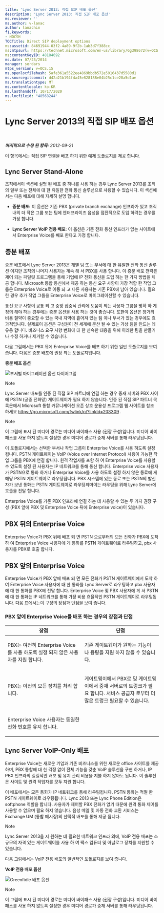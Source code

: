 ```yaml
---
title: 'Lync Server 2013: 직접 SIP 배포 옵션'
description: 'Lync Server 2013: 직접 SIP 배포 옵션'
ms.reviewer: ''
ms.author: v-lanac
author: lanachin
f1.keywords:
- NOCSH
TOCTitle: Direct SIP deployment options
ms:assetid: 84691944-03f2-4a89-9f2b-1ab3d7f388cc
ms:mtpsurl: https://technet.microsoft.com/en-us/library/Gg398672(v=OCS.15)
ms:contentKeyID: 48184692
ms.date: 07/23/2014
manager: serdars
mtps_version: v=OCS.15
ms.openlocfilehash: 5afe361a5522ee4869bbdb572e5016437d5580d1
ms.sourcegitcommit: d42a21b194f4a45e828188e04b25c1ce28a5d1ae
ms.translationtype: MT
ms.contentlocale: ko-KR
ms.lasthandoff: 10/17/2020
ms.locfileid: "48568244"
---
```

# <a name="direct-sip-deployment-options-in-lync-server-2013"></a>Lync Server 2013의 직접 SIP 배포 옵션

<div data-xmlns="http://www.w3.org/1999/xhtml">

<div class="topic" data-xmlns="http://www.w3.org/1999/xhtml" data-msxsl="urn:schemas-microsoft-com:xslt" data-cs="https://msdn.microsoft.com/">

<div data-asp="https://msdn2.microsoft.com/asp">



</div>

<div id="mainSection">

<div id="mainBody">

<span> </span>

_**마지막으로 수정 된 항목:** 2012-09-21_

이 항목에서는 직접 SIP 연결을 배포 하기 위한 예제 토폴로지를 제공 합니다.

<div id="sectionSection0" class="section">

<span id="BKMK_CommunicationsServerStand_Alone"></span>

<div>

## <a name="lync-server-stand-alone"></a>Lync Server Stand-Alone

조직에서이 섹션에 설명 된 배포 중 하나를 사용 하는 경우 Lync Server 2013를 조직의 일부 또는 전체에 대 한 유일한 전화 통신 솔루션으로 사용할 수 있습니다. 이 섹션에서는 다음 배포에 대해 자세히 설명 합니다.

  - **증분 배포:** 이 옵션은 기존 PBX (private branch exchange) 인프라가 있고 조직 내의 더 작은 그룹 또는 팀에 엔터프라이즈 음성을 점진적으로 도입 하려는 경우를 가정 합니다.

  - **Lync Server VoIP 전용 배포:** 이 옵션은 기존 전화 통신 인프라가 없는 사이트에서 Enterprise Voice를 배포 한다고 가정 합니다.

<div>

## <a name="incremental-deployment"></a>증분 배포

증분 배포에서 Lync Server 2013은 개별 팀 또는 부서에 대 한 유일한 전화 통신 솔루션 이지만 조직의 나머지 사용자는 계속 해 서 PBX를 사용 합니다. 이 증분 배포 전략은 제어 되는 파일럿 프로그램을 통해 기업에 IP 전화 통신을 도입 하는 한 가지 방법을 제공 합니다. Microsoft 통합 통신에서 제공 하는 통신 요구 사항이 가장 적합 한 작업 그룹은 Enterprise Voice로 이동 되 고 다른 사용자는 기존 PBX에 남아 있습니다. 필요한 경우 추가 작업 그룹을 Enterprise Voice로 마이그레이션할 수 있습니다.

통신 요구 사항이 공통 되 고 중앙 집중식 관리에 도움이 되는 사용자 그룹을 명확 하 게 정의 해야 하는 경우에는 증분 옵션을 사용 하는 것이 좋습니다. 또한이 옵션은 장거리 비용 절약이 중요할 수 있는 국내 지역에 흩어져 있는 팀 이나 부서가 있는 경우에도 효과적입니다. 실제로이 옵션은 구성원이 전 세계에 분산 될 수 있는 가상 팀을 만드는 데 유용 합니다. 비즈니스 요구 사항 변화에 대 한 신속한 대응을 위해 이러한 팀을 만들거나 수정 하거나 제거할 수 있습니다.

다음 그림에서는 PBX 뒤에 Enterprise Voice를 배포 하기 위한 일반 토폴로지를 보여 줍니다. 다음은 증분 배포에 권장 되는 토폴로지입니다.

**증분 배포 옵션**

![부서별 마이그레이션 옵션 다이어그램](images/Gg398672.e951ecf4-7cd2-425a-9106-76977492d682(OCS.15).jpg "부서별 마이그레이션 옵션 다이어그램")

<div>


> [!NOTE]  
> Lync Server 배포를 인증 된 직접 SIP 파트너에 연결 하는 경우 중재 서버와 PBX 사이에 PSTN (공중 전화망) 게이트웨이가 필요 하지 않습니다. 인증 된 직접 SIP 파트너 목록은에서 Microsoft 통합 커뮤니케이션 오픈 상호 운용성 프로그램 웹 사이트를 참조 하세요 <A href="https://go.microsoft.com/fwlink/p/?linkid=203309">https://go.microsoft.com/fwlink/p/?linkId=203309</A> .



</div>

<div>


> [!NOTE]  
> 이 그림에 표시 된 미디어 경로는 미디어 바이패스 사용 (권장 구성)입니다. 미디어 바이패스를 사용 하지 않도록 설정한 경우 미디어 경로가 중재 서버를 통해 라우팅됩니다.



</div>

이 토폴로지에서는 선택한 부서나 작업 그룹이 Enterprise Voice를 사용 하도록 설정 됩니다. PSTN 게이트웨이는 VoIP (Voice over Internet Protocol) 사용이 가능한 작업 그룹을 PBX에 연결 합니다. 원격 작업자를 포함 하 여 Enterprise Voice를 사용할 수 있도록 설정 된 사용자는 IP 네트워크를 통해 통신 합니다. Enterprise voice 사용자가 PSTN으로 통화 하거나 Enterprise Voice를 사용 하도록 설정 하지 않은 동료에 게 해당 PSTN 게이트웨이로 라우팅됩니다. PBX 시스템에 있는 동료 또는 PSTN의 발신자가 보낸 통화는 PSTN 게이트웨이로 라우팅되며이는 라우팅을 위해 Lync Server에 호출을 전달 합니다.

Enterprise Voice를 기존 PBX 인프라에 연결 하는 데 사용할 수 있는 두 가지 권장 구성 (PBX 앞에 PBX 및 Enterprise Voice 뒤에 Enterprise voice)이 있습니다.

<div>

## <a name="enterprise-voice-behind-the-pbx"></a>PBX 뒤의 Enterprise Voice

Enterprise Voice가 PBX 뒤에 배포 되 면 PSTN 으로부터의 모든 전화가 PBX에 도착 하 여 Enterprise Voice 사용자에 게 통화를 PSTN 게이트웨이로 라우팅하고, pbx 사용자를 PBX로 호출 합니다.

</div>

<div>

## <a name="enterprise-voice-in-front-of-the-pbx"></a>PBX 앞의 Enterprise Voice

Enterprise Voice가 PBX 앞에 배포 되 면 모든 전화가 PSTN 게이트웨이에서 도착 하 여 Enterprise Voice 사용자에 대 한 통화를 Lync Server로 라우팅하고 pbx 사용자에 대 한 통화를 PBX에 전달 합니다. Enterprise Voice 및 PBX 사용자에 게 서 PSTN에 대 한 통화는 IP 네트워크를 통해 가장 비용 효율적인 PSTN 게이트웨이로 라우팅됩니다. 다음 표에서는이 구성의 장점과 단점을 보여 줍니다.

### <a name="advantages-and-disadvantages-of-deploying-enterprise-voice-in-front-of-pbx"></a>PBX 앞에 Enterprise Voice를 배포 하는 경우의 장점과 단점

<table>
<colgroup>
<col style="width: 50%" />
<col style="width: 50%" />
</colgroup>
<thead>
<tr class="header">
<th>장점</th>
<th>단점</th>
</tr>
</thead>
<tbody>
<tr class="odd">
<td><p>PBX는 여전히 Enterprise Voice를 사용 하도록 설정 되지 않은 사용자를 지원 합니다.</p></td>
<td><p>기존 게이트웨이가 원하는 기능이 나 용량을 지원 하지 않을 수 있습니다.</p></td>
</tr>
<tr class="even">
<td><p>PBX는 이전의 모든 장치를 처리 합니다.</p></td>
<td><p>게이트웨이에서 PBX로 및 게이트웨이에서 중재 서버로의 트렁크가 필요 합니다. 서비스 공급자 로부터 더 많은 트렁크 필요할 수 있습니다.</p></td>
</tr>
<tr class="odd">
<td><p>Enterprise Voice 사용자는 동일한 전화 번호를 유지 합니다.</p></td>
<td><p> </p></td>
</tr>
</tbody>
</table>


</div>

</div>

<div>

## <a name="lync-server-voip-only-deployment"></a>Lync Server VoIP-Only 배포

Enterprise Voice는 새로운 기업과 기존 비즈니스를 위한 새로운 office 사이트를 제공 하며, PBX 통합에 대 한 걱정 없이 전체 기능을 갖춘 VoIP 솔루션을 구현 하거나, IP PBX 인프라의 실질적인 배포 및 유지 관리 비용을 지불 하지 않아도 됩니다. 이 솔루션은 사이트 및 원격 작업자를 모두 지원 합니다.

이 배포에서는 모든 통화가 IP 네트워크를 통해 라우팅됩니다. PSTN 통화는 적절 한 PSTN 게이트웨이로 라우팅됩니다. Lync 2013 또는 Lync Phone Edition은 softphone 역할을 합니다. 사용자가 제어할 PBX 전화가 없기 때문에 원격 통화 제어를 사용할 수 없으며 필요 하지 않습니다. 음성 메일 및 자동 전화 교환 서비스는 Exchange UM (통합 메시징)의 선택적 배포를 통해 제공 됩니다.

<div>


> [!NOTE]  
> Lync Server 2013을 지 원하는 데 필요한 네트워크 인프라 외에, VoIP 전용 배포는 소규모의 자격 있는 게이트웨이를 사용 하 여 팩스 컴퓨터 및 아날로그 장치를 지원할 수 있습니다.



</div>

다음 그림에서는 VoIP 전용 배포의 일반적인 토폴로지를 보여 줍니다.

**VoIP 전용 배포 옵션**

![Greenfidle 배포 옵션](images/Gg398672.820dc5fe-0e20-431b-ae4e-fefdf2221d3b(OCS.15).jpg "Greenfidle 배포 옵션")

<div>


> [!NOTE]  
> 이 그림에 표시 된 미디어 경로는 미디어 바이패스 사용 (권장 구성)입니다. 미디어 바이패스를 사용 하지 않도록 설정한 경우 미디어 경로가 중재 서버를 통해 라우팅됩니다.



</div>

</div>

</div>

</div>

</div>

<span> </span>

</div>

</div>

</div>

